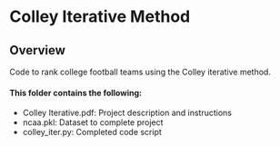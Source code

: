 # Colley Iterative Method

## Overview
Code to rank college football teams using the Colley iterative method.

#### This folder contains the following:

* Colley Iterative.pdf: Project description and instructions
* ncaa.pkl: Dataset to complete project
* colley_iter.py: Completed code script
